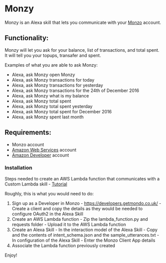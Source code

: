 # Monzy

Monzy is an Alexa skill that lets you communicate with your [Monzo](https://monzo.com/) account.

## Functionality:
Monzy will let you ask for your balance, list of transactions, and total spent. It will tell you your topups, transafer and spent.

Examples of what you are able to ask Monzy:
- Alexa, ask Monzy open Monzy
- Alexa, ask Monzy transactions for today
- Alexa, ask Monzy transactions for yesterday
- Alexa, ask Monzy transactions for the 24th of December 2016
- Alexa, ask Monzy what is my balance
- Alexa, ask Monzy total spent
- Alexa, ask Monzy total spent yesterday
- Alexa, ask Monzy total spent for December 2016
- Alexa, ask Monzy spent last month


## Requirements:
- Monzo account
- [Amazon Web Services](https://aws.amazon.com/) account
- [Amazon Developer](https://developer.amazon.com) account

### Installation

Steps needed to create an AWS Lambda function that communicates with a Custom Lambda skill - [Tutorial](https://developer.amazon.com/public/solutions/alexa/alexa-skills-kit/docs/developing-an-alexa-skill-as-a-lambda-function)

Roughly, this is what you would need to do:
  1. Sign up as a Developer in Monzo - https://developers.getmondo.co.uk/
    - Create a client and copy the details as they would be needed to configure OAuth2 in the Alexa Skill
  2. Create an AWS Lambda function
    - Zip the lambda_function.py and requests folder
    - Upload it to the AWS Lambda function
  3. Create an Alexa Skill
    - In the interaction model of the Alexa Skill - Copy and the contents of intent_schema.json and the sample_utterances.txt
    - In configuration of the Alexa Skill - Enter the Monzo Client App details
  4. Associate the Lambda function previously created

Enjoy!
